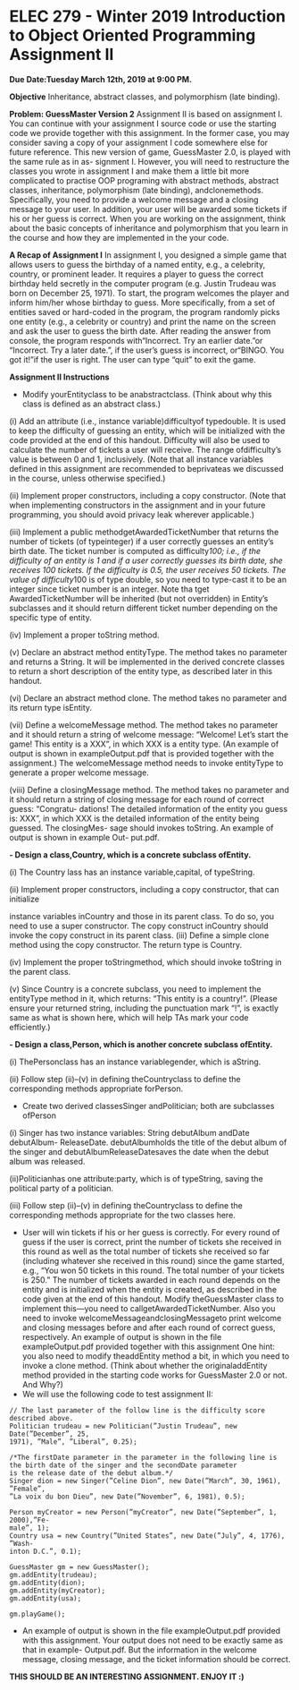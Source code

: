 # ELEC 279 - Winter 2019 Introduction to Object Oriented Programming Assignment II
**Due Date:Tuesday March 12th, 2019 at 9:00 PM.**

**Objective**
Inheritance, abstract classes, and polymorphism (late binding).

**Problem: GuessMaster Version 2**
Assignment II is based on assignment I. You can continue with your assignment I
source code or use the starting code we provide together with this assignment. In the
former case, you may consider saving a copy of your assignment I code somewhere else
for future reference.
This new version of game, GuessMaster 2.0, is played with the same rule as in as-
signment I. However, you will need to restructure the classes you wrote in assignment I
and make them a little bit more complicated to practise OOP programing with abstract
methods, abstract classes, inheritance, polymorphism (late binding), andclonemethods.
Specifically, you need to provide a welcome message and a closing message to your user.
In addition, your user will be awarded some tickets if his or her guess is correct. When
you are working on the assignment, think about the basic concepts of inheritance and
polymorphism that you learn in the course and how they are implemented in the your
code.

**A Recap of Assignment I**
In assignment I, you designed a simple game that allows users to guess the birthday of
a named entity, e.g., a celebrity, country, or prominent leader. It requires a player to guess
the correct birthday held secretly in the computer program (e.g. Justin Trudeau was born
on December 25, 1971). To start, the program welcomes the player and inform him/her
whose birthday to guess. More specifically, from a set of entities saved or hard-coded in
the program, the program randomly picks one entity (e.g., a celebrity or country) and
print the name on the screen and ask the user to guess the birth date. After reading
the answer from console, the program responds with“Incorrect. Try an earlier date.”or
“Incorrect. Try a later date.”, if the user’s guess is incorrect, or“BINGO. You got it!”if
the user is right. The user can type “quit” to exit the game.

**Assignment II Instructions**
- Modify yourEntityclass to be anabstractclass. (Think about why this class is
    defined as an abstract class.)

(i) Add an attribute (i.e., instance variable)difficultyof typedouble. It is used to
keep the difficulty of guessing an entity, which will be initialized with the code
provided at the end of this handout. Difficulty will also be used to calculate the
number of tickets a user will receive. The range ofdifficulty’s value is between
0 and 1, inclusively. (Note that all instance variables defined in this assignment
are recommended to beprivateas we discussed in the course, unless otherwise
specified.)

(ii) Implement proper constructors, including a copy constructor. (Note that when
implementing constructors in the assignment and in your future programming,
you should avoid privacy leak wherever applicable.)

(iii) Implement a public methodgetAwardedTicketNumber that returns the number
of tickets (of typeinteger) if a user correctly guesses an entity’s birth date. The
ticket number is computed as difficulty*100; i.e., if the difficulty of an entity
is 1 and if a user correctly guesses its birth date, she receives 100 tickets. If
the difficulty is 0.5, the user receives 50 tickets. The value of difficulty*100 is
of type double, so you need to type-cast it to be an integer since ticket number
is an integer. Note tha tget AwardedTicketNumber will be inherited (but not
overridden) in Entity’s subclasses and it should return different ticket number
depending on the specific type of entity.

(iv) Implement a proper toString method.

(v) Declare an abstract method entityType. The method takes no parameter
and returns a String. It will be implemented in the derived concrete classes to
return a short description of the entity type, as described later in this handout.

(vi) Declare an abstract method clone. The method takes no parameter and its
return type isEntity.

(vii) Define a welcomeMessage method. The method takes no parameter and it
should return a string of welcome message: “Welcome! Let’s start the game!
This entity is a XXX”, in which XXX is a entity type. (An example of output
is shown in exampleOutput.pdf that is provided together with the assignment.)
The welcomeMessage method needs to invoke entityType to generate a proper
welcome message.

(viii) Define a closingMessage method. The method takes no parameter and it should
return a string of closing message for each round of correct guess: “Congratu-
dations! The detailed information of the entity you guess is: XXX”, in which
XXX is the detailed information of the entity being guessed. The closingMes-
sage should invokes toString. An example of output is shown in example Out-
put.pdf.

**- Design a class,Country, which is a concrete subclass ofEntity.**

(i) The Country lass has an instance variable,capital, of typeString.

(ii) Implement proper constructors, including a copy constructor, that can initialize

instance variables inCountry and those in its parent class. To do so, you need
to use a super constructor. The copy construct inCountry should invoke the
copy construct in its parent class.
(iii) Define a simple clone method using the copy constructor. The return type is
Country.

(iv) Implement the proper toStringmethod, which should invoke toString in the
parent class.

(v) Since Country is a concrete subclass, you need to implement the entityType
method in it, which returns: “This entity is a country!”. (Please ensure your
returned string, including the punctuation mark “!”, is exactly same as what
is shown here, which will help TAs mark your code efficiently.)


**- Design a class,Person, which is another concrete subclass ofEntity.**

(i) ThePersonclass has an instance variablegender, which is aString.

(ii) Follow step (ii)–(v) in defining theCountryclass to define the corresponding
methods appropriate forPerson.
- Create two derived classesSinger andPolitician; both are subclasses ofPerson

(i) Singer has two instance variables: String debutAlbum andDate debutAlbum-
ReleaseDate. debutAlbumholds the title of the debut album of the singer and
debutAlbumReleaseDatesaves the date when the debut album was released.

(ii)Politicianhas one attribute:party, which is of typeString, saving the political
party of a politician.

(iii) Follow step (ii)–(v) in defining theCountryclass to define the corresponding
methods appropriate for the two classes here.

- User will win tickets if his or her guess is correctly. For every round of guess if
    the user is correct, print the number of tickets she received in this round as well as
    the total number of tickets she received so far (including whatever she received in
    this round) since the game started, e.g., “You won 50 tickets in this round. The
    total number of your tickets is 250.” The number of tickets awarded in each round
    depends on the entity and is initialized when the entity is created, as described
    in the code given at the end of this handout. Modify theGuessMaster class to
    implement this—you need to callgetAwardedTicketNumber. Also you need to invoke
    welcomeMessageandclosingMessageto print welcome and closing messages before
    and after each round of correct guess, respectively. An example of output is shown
    in the file exampleOutput.pdf provided together with this assignment One hint:
    you also need to modify theaddEntity method a bit, in which you need to invoke
    a clone method. (Think about whether the originaladdEntity method provided in
    the starting code works for GuessMaster 2.0 or not. And Why?)
- We will use the following code to test assignment II:

```
// The last parameter of the follow line is the difficulty score described above.
Politician trudeau = new Politician(”Justin Trudeau”, new Date(”December”, 25,
1971), ”Male”, ”Liberal”, 0.25);

/*The firstDate parameter in the parameter in the following line is
the birth date of the singer and the secondDate parameter
is the release date of the debut album.*/
Singer dion = new Singer(”Celine Dion”, new Date(”March”, 30, 1961), ”Female”,
”La voix du bon Dieu”, new Date(”November”, 6, 1981), 0.5);

Person myCreator = new Person(”myCreator”, new Date(”September”, 1, 2000),”Fe-
male”, 1);
Country usa = new Country(”United States”, new Date(”July”, 4, 1776), ”Wash-
inton D.C.”, 0.1);

GuessMaster gm = new GuessMaster();
gm.addEntity(trudeau);
gm.addEntity(dion);
gm.addEntity(myCreator);
gm.addEntity(usa);

gm.playGame();
```

- An example of output is shown in the file exampleOutput.pdf provided with this
    assignment. Your output does not need to be exactly same as that in example-
    Output.pdf. But the information in the welcome message, closing message, and the
    ticket information should be correct.


**THIS SHOULD BE AN INTERESTING ASSIGNMENT. ENJOY IT :)**


